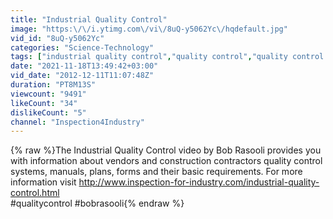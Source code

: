 ```yaml
---
title: "Industrial Quality Control"
image: "https:\/\/i.ytimg.com\/vi\/8uQ-y5062Yc\/hqdefault.jpg"
vid_id: "8uQ-y5062Yc"
categories: "Science-Technology"
tags: ["industrial quality control","quality control","quality control plan"]
date: "2021-11-18T13:49:42+03:00"
vid_date: "2012-12-11T11:07:48Z"
duration: "PT8M13S"
viewcount: "9491"
likeCount: "34"
dislikeCount: "5"
channel: "Inspection4Industry"
---
```

{% raw %}The Industrial Quality Control video by Bob Rasooli provides you with information about vendors and construction contractors quality control systems, manuals, plans, forms and their basic requirements. For more information visit <a rel="nofollow" target="blank" href="http://www.inspection-for-industry.com/industrial-quality-control.html">http://www.inspection-for-industry.com/industrial-quality-control.html</a><br />#qualitycontrol #bobrasooli{% endraw %}
